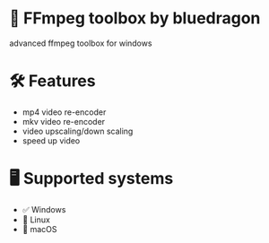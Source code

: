 # 🎥 FFmpeg toolbox by bluedragon
advanced ffmpeg toolbox for windows

# 🛠 Features
* mp4 video re-encoder
* mkv video re-encoder
* video upscaling/down scaling
* speed up video

# 🖥️ Supported systems
*  ✅ Windows
*  🚫 Linux
*  🚫 macOS
